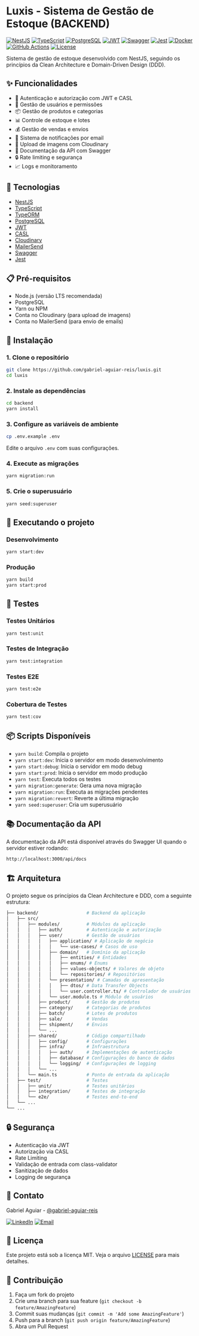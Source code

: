 # Luxis - Sistema de Gestão de Estoque (BACKEND)

[![NestJS](https://img.shields.io/badge/NestJS-EA2845?style=for-the-badge&logo=nestjs&logoColor=white)](https://nestjs.com/)
[![TypeScript](https://img.shields.io/badge/TypeScript-007ACC?style=for-the-badge&logo=typescript&logoColor=white)](https://www.typescriptlang.org/)
[![PostgreSQL](https://img.shields.io/badge/PostgreSQL-316192?style=for-the-badge&logo=postgresql&logoColor=white)](https://www.postgresql.org/)
[![JWT](https://img.shields.io/badge/JWT-000000?style=for-the-badge&logo=JSON%20web%20tokens&logoColor=white)](https://jwt.io/)
[![Swagger](https://img.shields.io/badge/Swagger-85EA2D?style=for-the-badge&logo=Swagger&logoColor=white)](https://swagger.io/)
[![Jest](https://img.shields.io/badge/Jest-C21325?style=for-the-badge&logo=jest&logoColor=white)](https://jestjs.io/)
[![Docker](https://img.shields.io/badge/Docker-2496ED?style=for-the-badge&logo=docker&logoColor=white)](https://www.docker.com/)
[![GitHub Actions](https://img.shields.io/badge/GitHub_Actions-2088FF?style=for-the-badge&logo=github-actions&logoColor=white)](https://github.com/features/actions)
[![License](https://img.shields.io/badge/License-MIT-green.svg?style=for-the-badge)](LICENSE)

Sistema de gestão de estoque desenvolvido com NestJS, seguindo os princípios da Clean Architecture e Domain-Driven Design (DDD).

## ✨ Funcionalidades

- 🔐 Autenticação e autorização com JWT e CASL
- 👥 Gestão de usuários e permissões
- 📦 Gestão de produtos e categorias
- 📊 Controle de estoque e lotes
- 💰 Gestão de vendas e envios
- 📧 Sistema de notificações por email
- 📱 Upload de imagens com Cloudinary
- 📝 Documentação da API com Swagger
- 🔒 Rate limiting e segurança
- 📈 Logs e monitoramento

## 🚀 Tecnologias

- [NestJS](https://nestjs.com/)
- [TypeScript](https://www.typescriptlang.org/)
- [TypeORM](https://typeorm.io/)
- [PostgreSQL](https://www.postgresql.org/)
- [JWT](https://jwt.io/)
- [CASL](https://casl.js.org/)
- [Cloudinary](https://cloudinary.com/)
- [MailerSend](https://www.mailersend.com/)
- [Swagger](https://swagger.io/)
- [Jest](https://jestjs.io/)

## 📋 Pré-requisitos

- Node.js (versão LTS recomendada)
- PostgreSQL
- Yarn ou NPM
- Conta no Cloudinary (para upload de imagens)
- Conta no MailerSend (para envio de emails)

## 🔧 Instalação

### 1. Clone o repositório

```bash
git clone https://github.com/gabriel-aguiar-reis/luxis.git
cd luxis
```

### 2. Instale as dependências

```bash
cd backend
yarn install
```

### 3. Configure as variáveis de ambiente

```bash
cp .env.example .env
```

Edite o arquivo `.env` com suas configurações.

### 4. Execute as migrações

```bash
yarn migration:run
```

### 5. Crie o superusuário

```bash
yarn seed:superuser
```

## 🚀 Executando o projeto

### Desenvolvimento

```bash
yarn start:dev
```

### Produção

```bash
yarn build
yarn start:prod
```

## 🧪 Testes

### Testes Unitários

```bash
yarn test:unit
```

### Testes de Integração

```bash
yarn test:integration
```

### Testes E2E

```bash
yarn test:e2e
```

### Cobertura de Testes

```bash
yarn test:cov
```

## 📦 Scripts Disponíveis

- `yarn build`: Compila o projeto
- `yarn start:dev`: Inicia o servidor em modo desenvolvimento
- `yarn start:debug`: Inicia o servidor em modo debug
- `yarn start:prod`: Inicia o servidor em modo produção
- `yarn test`: Executa todos os testes
- `yarn migration:generate`: Gera uma nova migração
- `yarn migration:run`: Executa as migrações pendentes
- `yarn migration:revert`: Reverte a última migração
- `yarn seed:superuser`: Cria um superusuário

## 📚 Documentação da API

A documentação da API está disponível através do Swagger UI quando o servidor estiver rodando:

```html
http://localhost:3000/api/docs
```

## 🏗️ Arquitetura

O projeto segue os princípios da Clean Architecture e DDD, com a seguinte estrutura:

```bash
├── backend/                  # Backend da aplicação
│   ├── src/
│   │   ├── modules/          # Módulos da aplicação
│   │   │   ├── auth/         # Autenticação e autorização
│   │   │   ├── user/         # Gestão de usuários
│   │   │   │   ├── application/ # Aplicação de negócio
│   │   │   │   │   └── use-cases/ # Casos de uso
│   │   │   │   ├── domain/   # Domínio da aplicação
│   │   │   │   │   ├── entities/ # Entidades
│   │   │   │   │   ├── enums/ # Enums
│   │   │   │   │   ├── values-objects/ # Valores de objeto
│   │   │   │   │   └── repositories/ # Repositórios
│   │   │   │   └── presentation/ # Camadas de apresentação
│   │   │   │   │   ├── dtos/ # Data Transfer Objects
│   │   │   │   │   └── user.controller.ts/ # Controlador de usuários
│   │   │   │   └── user.module.ts # Módulo de usuários
│   │   │   ├── product/      # Gestão de produtos
│   │   │   ├── category/     # Categorias de produtos
│   │   │   ├── batch/        # Lotes de produtos
│   │   │   ├── sale/         # Vendas
│   │   │   ├── shipment/     # Envios
│   │   │   └── ...
│   │   ├── shared/           # Código compartilhado
│   │   │   ├── config/       # Configurações
│   │   │   ├── infra/        # Infraestrutura
│   │   │   │   ├── auth/     # Implementações de autenticação
│   │   │   │   ├── database/ # Configurações do banco de dados
│   │   │   │   └── logging/  # Configurações de logging
│   │   │   └── ...
│   │   └── main.ts           # Ponto de entrada da aplicação
│   ├── test/                 # Testes
│   │   ├── unit/             # Testes unitários
│   │   ├── integration/      # Testes de integração
│   │   └── e2e/              # Testes end-to-end
│   └── ...
└── ...
```

## 🔒 Segurança

- Autenticação via JWT
- Autorização via CASL
- Rate Limiting
- Validação de entrada com class-validator
- Sanitização de dados
- Logging de segurança

## 📧 Contato

Gabriel Aguiar - [@gabriel-aguiar-reis](https://github.com/gabriel-aguiar-reis)

[![LinkedIn](https://img.shields.io/badge/LinkedIn-0077B5?style=for-the-badge&logo=linkedin&logoColor=white)](https://www.linkedin.com/in/gabriel-aguiar-reis/)
[![Email](https://img.shields.io/badge/Email-D14836?style=for-the-badge&logo=gmail&logoColor=white)](mailto:lugafeagre@gmail.com)

## 📝 Licença

Este projeto está sob a licença MIT. Veja o arquivo [LICENSE](LICENSE) para mais detalhes.

## 👥 Contribuição

1. Faça um fork do projeto
2. Crie uma branch para sua feature (`git checkout -b feature/AmazingFeature`)
3. Commit suas mudanças (`git commit -m 'Add some AmazingFeature'`)
4. Push para a branch (`git push origin feature/AmazingFeature`)
5. Abra um Pull Request
